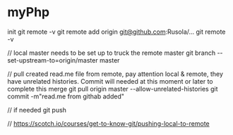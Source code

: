 # myPhp
init
git remote -v
git remote add origin git@github.com:Rusola/...
git remote -v

// local master needs to be set up to truck the remote master
git branch --set-upstream-to=origin/master master

// pull created read.me file from remote, pay attention local & remote, they have unrelated histories.
Commit will needed at this moment or later to complete this merge
git pull origin master --allow-unrelated-histories
git commit -m"read.me from githab added"

// if needed
git push

// https://scotch.io/courses/get-to-know-git/pushing-local-to-remote